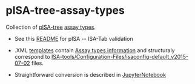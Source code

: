 # pISA-tree-assay-types
Collection of [pISA-tree](https://github.com/NIB-SI/pISA-tree) [assay types](https://github.com/NIB-SI/pISA-tree/tree/projects/Templates).


* See this [README](https://github.com/NIB-SI/pISA-tree-assay-types/blob/main/pISA--ISA-Tab_%20validation-templates/README.md) for pISA -- ISA-Tab validation

* .XML [templates](https://github.com/NIB-SI/pISA-tree-assay-types/tree/main/pISA--ISA-Tab_%20validation-templates/isaconfig-default-Investigation-v2015-07-02_extended-with-pISA_v2022-02) contain [Assay types information](https://github.com/NIB-SI/pISA-tree-assay-types/tree/main/Assay-types) and structuraly correspond to [ISA-tools/Configuration-Files/isaconfig-default_v2015-07-02](https://github.com/ISA-tools/Configuration-Files/tree/master/isaconfig-default_v2015-07-02) files.

* Straightforward conversion is described in [JupyterNotebook](https://github.com/NIB-SI/pISA-tree-assay-types/blob/main/JupyterNotebook/pISA-tree_to_ISA-Tab.ipynb)
